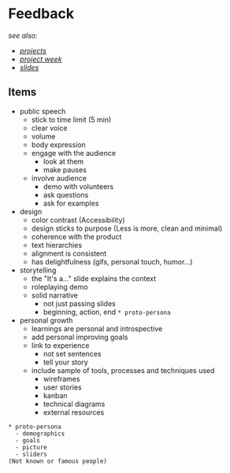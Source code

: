 # Feedback

*see also:*
- *[projects](./projects.md)*
- *[project week](./project-week.md)*
- *[slides](./slides.md)*


## Items

- public speech
  - stick to time limit (5 min)
  - clear voice
  - volume
  - body expression
  - engage with the audience
    - look at them
    - make pauses
  - involve audience
    - demo with volunteers
    - ask questions
    - ask for examples
- design
  - color contrast (Accessibility)
  - design sticks to purpose (Less is more, clean and minimal)
  - coherence with the product
  - text hierarchies
  - alignment is consistent
  - has delightfulness (gifs, personal touch, humor...)
- storytelling
  - the "It's a..." slide explains the context
  - roleplaying demo
  - solid narrative
    - not just passing slides
    - beginning, action, end
  `* proto-persona`
- personal growth
  - learnings are personal and introspective
  - add personal improving goals
  - link to experience
    - not set sentences
    - tell your story
  - include sample of tools, processes and techniques used
    - wireframes
    - user stories
    - kanban
    - technical diagrams
    - external resources

```
* proto-persona
  - demographics
  - goals
  - picture 
  - sliders
(Not known or famous people)
```
